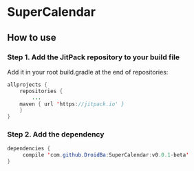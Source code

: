 # SuperCalendar
## How to use
### Step 1. Add the JitPack repository to your build file
Add it in your root build.gradle at the end of repositories:
```Java
allprojects {
	repositories {
		...
	maven { url 'https://jitpack.io' }
	}
}
```
### Step 2. Add the dependency
```Java
dependencies {
	 compile 'com.github.DroidBa:SuperCalendar:v0.0.1-beta'
}
```
